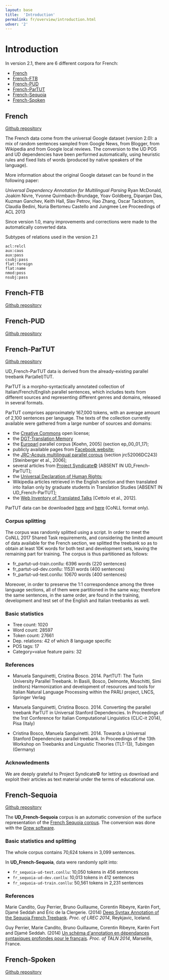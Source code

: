 ```yaml
---
layout: base
title:  'Introduction'
permalink: fr/overview/introduction.html
udver: '2'
---
```


# Introduction

In version 2.1, there are 6 different corpora for French:

* [French](#French)
* [French-FTB](#French-FTB)
* [French-PUD](#French-PUD)
* [French-ParTUT](#French-ParTUT)
* [French-Sequoia](#French-Sequoia)
* [French-Spoken](#French-Spoken)

## French

[Github repository](https://github.com/UniversalDependencies/UD_French)

The French data come from the universal Google dataset (version 2.0): a mix of random sentences sampled from Google News, from Blogger, from Wikipedia and from Google local reviews. The conversion to the UD POS and UD dependencies have been performed automatically, using heuristic rules and fixed lists of words (produced by native speakers of the language).

More information about the original Google dataset can be found in the following paper:

  _Universal Dependency Annotation for Multilingual Parsing_
  Ryan McDonald, Joakim Nivre, Yvonne Quirmbach-Brundage, Yoav Goldberg,
  Dipanjan Das, Kuzman Ganchev, Keith Hall, Slav Petrov, Hao Zhang,
  Oscar Tackstrom, Claudia Bedini, Nuria Bertomeu Castello and Jungmee Lee
  Proceedings of ACL 2013

Since version 1.0, many improvements and corrections were made to the automatically converted data.

Subtypes of relations used in the version 2.1

```
acl:relcl
aux:caus
aux:pass
csubj:pass
flat:foreign
flat:name
nmod:poss
nsubj:pass
```

## French-FTB
[Github repository](https://github.com/UniversalDependencies/UD_French-FTB)

## French-PUD
[Github repository](https://github.com/UniversalDependencies/UD_French-PUD)

## French-ParTUT
[Github repository](https://github.com/UniversalDependencies/UD_French-ParTUT)

UD_French-ParTUT data is derived from the already-existing parallel treebank Par(allel)TUT.

ParTUT is a morpho-syntactically annotated collection of Italian/French/English parallel sentences,
which includes texts from different sources and representing different genres and domains, released in several formats.

ParTUT comprises approximately 167,000 tokens, with an average amount
of 2,100 sentences per language. The texts of the collection currently available were
gathered from a large number of sources and domains:
* the [Creative Commons](http://creativecommons.org/licenses/by-nc-sa/2.0) open license;
* the [DGT-Translation Memory](https://ec.europa.eu/jrc/en/language-technologies/dgt-translation-memory)
* the [Europarl](http://www.statmt.org/europarl/) parallel corpus [Koehn, 2005] (section ep_00_01_17);
* publicly available pages from [Facebook website](https://www.facebook.com/help/345121355559712/);
* the [JRC-Acquis multilingual parallel corpus](http://optima.jrc.it/Acquis/index_2.2.html) (section jrc52006DC243) [Steinberger et al., 2006];
* several articles from [Project Syndicate©](https://www.project-syndicate.org/) [ABSENT IN UD_French-ParTUT];
* the [Universal Declaration of Human Rights](http://www.ohchr.org/EN/UDHR/Pages/SearchByLang.aspx);
* Wikipedia articles retrieved in the English section and then translated into Italian only by graduate students in Translation  Studies [ABSENT IN UD_French-ParTUT];
* the [Web Inventory of Translated Talks](https://wit3.fbk.eu/mt.php?release=2012-02) [Cettolo et al., 2012].

ParTUT data can be downloaded [here](http://www.di.unito.it/~tutreeb/treebanks.html) and [here](https://github.com/msang/partut-repo) (CoNLL format only).


### Corpus splitting

The corpus was randomly splitted using a script. In order to meet the CoNLL 2017 Shared Task requirements, and considering the limited amount of data available for the French section,
we splitted the treebank so as to obtain at least 10K words for both test and development sets, leaving the remaining part for training.
The corpus is thus partitioned as follows:

* fr_partut-ud-train.conllu: 6396 words (220 sentences)
* fr_partut-ud-dev.conllu: 11531 words (400 sentences)
* fr_partut-ud-test.conllu: 10670 words (400 sentences)

Moreover, in order to preserve the 1:1 correspondence among the three language sections, all of them were partitioned in the same way; therefore the same sentences, in the same order,
are found in the training, development and test set of the English and Italian treebanks as well.


### Basic statistics

* Tree count:  1020
* Word count:  28597
* Token count: 27661
* Dep. relations: 42 of which 8 language specific
* POS tags: 17
* Category=value feature pairs: 32


### References

* Manuela Sanguinetti, Cristina Bosco. 2014. PartTUT: The Turin University Parallel Treebank.
  In Basili, Bosco, Delmonte, Moschitti, Simi (editors) Harmonization and development of resources and tools for Italian Natural Language Processing within the PARLI project, LNCS, Springer Verlag

* Manuela Sanguinetti, Cristina Bosco. 2014. Converting the parallel treebank ParTUT in Universal Stanford Dependencies.
  In Proceedings of the 1rst Conference for Italian Computational Linguistics (CLiC-it 2014), Pisa (Italy)

* Cristina Bosco, Manuela Sanguinetti. 2014. Towards a Universal Stanford Dependencies parallel treebank.
  In Proceedings of the 13th Workshop on Treebanks and Linguistic Theories (TLT-13), Tubingen (Germany)


### Acknowledments

We are deeply grateful to Project Syndicate© for letting us download and exploit their articles as text material under the terms of educational use.



## French-Sequoia
[Github repository](https://github.com/UniversalDependencies/UD_French-Sequoia)

The **UD_French-Sequoia** corpus is an automatic conversion of the surface representation of the [French Sequoia corpus](http://deep-sequoia.inria.fr).
The conversion was done with the [Grew software](http://grew.loria.fr).


### Basic statistics and splitting
The whole corpus contains 70,624 tokens in 3,099 sentences.

In **UD_French-Sequoia**, data were randomly split into:

 * `fr_sequoia-ud-test.conllu`: 10,050 tokens in 456 sentences
 * `fr_sequoia-ud-dev.conllu`: 10,013 tokens in 412 sentences
 * `fr_sequoia-ud-train.conllu`: 50,561 tokens in 2,231 sentences


### References
Marie Candito, Guy Perrier, Bruno Guillaume, Corentin Ribeyre, Karën Fort, Djamé Seddah and Éric de la Clergerie. (2014) [Deep Syntax Annotation of the Sequoia French Treebank](http://hal.inria.fr/docs/00/97/15/74/PDF/deep_sequoia.final_with_keywords.pdf). *Proc. of LREC 2014*, Reykjavic, Iceland.

Guy Perrier, Marie Candito, Bruno Guillaume, Corentin Ribeyre, Karën Fort and Djamé Seddah. (2014) [Un schéma d'annotation en dépendances syntaxiques profondes pour le français](http://talc2.loria.fr/deep-sequoia/papers/syntaxe_profonde.pdf). *Proc. of TALN 2014*, Marseille, France.

## French-Spoken
[Github repository](https://github.com/UniversalDependencies/UD_French-Spoken)

